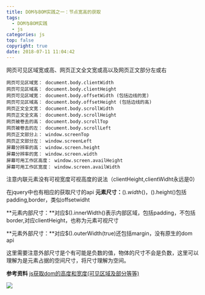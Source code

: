 ```yaml
---
title: DOM与BOM实践之一：节点宽高的获取
tags:
  - DOM与BOM实践
  - js
categories: js
top: false
copyright: true
date: 2018-07-11 11:04:42
---
```

网页可见区域宽或高、网页正文全文宽或高以及网页正文部分左或右
<!--more-->



```
网页可见区域宽： document.body.clientWidth 
网页可见区域高： document.body.clientHeight 
网页可见区域宽： document.body.offsetWidth (包括边线的宽) 
网页可见区域高： document.body.offsetHeight (包括边线的高) 
网页正文全文宽： document.body.scrollWidth 
网页正文全文高： document.body.scrollHeight 
网页被卷去的高： document.body.scrollTop 
网页被卷去的左： document.body.scrollLeft 
网页正文部分上： window.screenTop 
网页正文部分左： window.screenLeft 
屏幕分辨率的高： window.screen.height 
屏幕分辨率的宽： window.screen.width 
屏幕可用工作区高度： window.screen.availHeight 
屏幕可用工作区宽度： window.screen.availWidth 
```

注意内联元素没有可视宽度可视高度的说法（clientHeight,clientWidht永远是0）

在jquery中也有相应的获取尺寸的api
**元素尺寸：**$().width()，$().height()包括padding,border，类似offsetwidht

**元素内部尺寸：**对应$().innerWidth()表示内部区域，包括padding，不包括border,对应clientHeight，也称为元素可视尺寸

**元素外部尺寸：**对应$().outerWidth(true)还包括margin，没有原生的dom api

这里需要注意外部尺寸是个有可能是负数的值，物体的尺寸不会是负数，这里可以理解为是元素占据的空间尺寸，将尺寸理解为空间。



**参考资料**
[js获取dom的高度和宽度(可见区域及部分等等)](https://www.jb51.net/article/38419.htm)

![](http://oankigr4l.bkt.clouddn.com/wexin.png)
